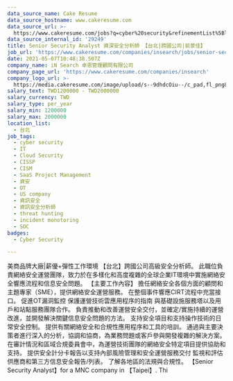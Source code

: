 ```yaml
---
data_source_name: Cake Resume
data_source_hostname: www.cakeresume.com
data_source_url: >-
  https://www.cakeresume.com/jobs?q=cyber%20security&refinementList%5Blang_name%5D%5B0%5D=English&refinementList%5Bsalary_type%5D=per_year&range%5Bsalary_range%5D%5Bmin%5D=1000000
data_source_internal_id: '29249'
title: Senior Security Analyst 資深安全分析師 【台北|跨國公司|前景佳】
job_url: 'https://www.cakeresume.com/companies/insearch/jobs/senior-security-analyst'
date: 2021-05-07T10:48:38.507Z
company_name: iN Search 卓恩管理顧問有限公司
company_page_url: 'https://www.cakeresume.com/companies/insearch'
company_logo_url: >-
  https://media.cakeresume.com/image/upload/s--9dhdcOiu--/c_pad,fl_png8,h_200,w_200/v1610522688/ppnzb1veba43cha2rznf.png
salary_text: TWD1200000 - TWD2000000
salary_currency: TWD
salary_type: per_year
salary_min: 1200000
salary_max: 2000000
location_list:
  - 台北
job_tags:
  - cyber security
  - IT
  - Cloud Security
  - CISSP
  - CISM
  - SaaS Project Management
  - 資安
  - OT
  - US company
  - 資訊安全
  - 資訊安全分析師
  - threat hunting
  - incident monotoring
  - SOC
badges:
  - Cyber Security

---
```


美商品牌大廠|薪優+彈性工作環境 【台北】跨國公司高級安全分析師。 此職位負責網絡安全運營團隊，致力於在多樣化和高度複雜的全球企業IT環境中實施網絡安全響應流程和信息安全問題。 【主要工作內容】 擔任網絡安全各個方面的顧問和主題專家（SME），提供網絡安全運營服務。 在整個事件響應CIRT流程中充當接口。 促進OT漏洞監控 保護運營技術雲應用程序的指南 與基礎設施服務塔以及用戶和站點服務團隊合作。 負責推動和改善運營安全交付，並確定/實施持續的運營改進，並開發解決關鍵信息安全問題的方法。 支持安全項目和支持操作技術的日常安全控制。 提供有關網絡安全和合規性應用程序和工具的培訓。 通過與主要決策者進行深入的分析，協調和協商，為業務問題或客戶參與開發複雜的解決方案。 在審計情況和區域合規委員會中，為運營技術團隊的網絡安全特定項目提供協助和支持。 提供安全計分卡報告以支持內部風險管理和安全運營服務交付 監視和評估供應商和第三方信息安全報告/列表。 了解各地區的法規與合規性。 【Senior Security Analyst】for a MNC company in 【Taipei】. Thi